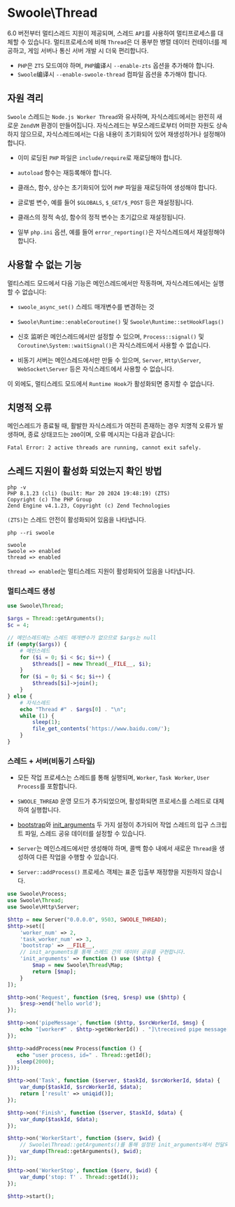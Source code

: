 # Swoole\Thread <!-- {docsify-ignore-all} -->

6.0 버전부터 멀티스레드 지원이 제공되며, 스레드 `API`를 사용하여 멀티프로세스를 대체할 수 있습니다. 멀티프로세스에 비해 `Thread`은 더 풍부한 병렬 데이터 컨테이너를 제공하고, 게임 서버나 통신 서버 개발 시 더욱 편리합니다.



- `PHP`은 `ZTS` 모드여야 하며, `PHP`编译시 `--enable-zts` 옵션을 추가해야 합니다.
- `Swoole`编译시 `--enable-swoole-thread` 컴파일 옵션을 추가해야 합니다.


## 자원 격리

`Swoole` 스레드는 `Node.js Worker Thread`와 유사하며, 자식스레드에서는 완전히 새로운 `ZendVM` 환경이 만들어집니다. 자식스레드는 부모스레드로부터 어떠한 자원도 상속하지 않으므로, 자식스레드에서는 다음 내용이 초기화되어 있어 재생성하거나 설정해야 합니다.



- 이미 로딩된 `PHP` 파일은 `include/require`로 재로딩해야 합니다.

- `autoload` 함수는 재등록해야 합니다.

- 클래스, 함수, 상수는 초기화되어 있어 `PHP` 파일을 재로딩하여 생성해야 합니다.

- 글로벌 변수, 예를 들어 `$GLOBALS`, `$_GET/$_POST` 등은 재설정됩니다.

- 클래스의 정적 속성, 함수의 정적 변수는 초기값으로 재설정됩니다.

- 일부 `php.ini` 옵션, 예를 들어 `error_reporting()`은 자식스레드에서 재설정해야 합니다.


## 사용할 수 없는 기능

멀티스레드 모드에서 다음 기능은 메인스레드에서만 작동하며, 자식스레드에서는 실행할 수 없습니다:



- `swoole_async_set()` 스레드 매개변수를 변경하는 것

- `Swoole\Runtime::enableCoroutine()` 및 `Swoole\Runtime::setHookFlags()`

- 신호 监听은 메인스레드에서만 설정할 수 있으며, `Process::signal()` 및 `Coroutine\System::waitSignal()`은 자식스레드에서 사용할 수 없습니다.
- 비동기 서버는 메인스레드에서만 만들 수 있으며, `Server`, `Http\Server`, `WebSocket\Server` 등은 자식스레드에서 사용할 수 없습니다.

이 외에도, 멀티스레드 모드에서 `Runtime Hook`가 활성화되면 중지할 수 없습니다.


## 치명적 오류
메인스레드가 종료될 때, 활발한 자식스레드가 여전히 존재하는 경우 치명적 오류가 발생하며, 종료 상태코드는 `200`이며, 오류 메시지는 다음과 같습니다:
```
Fatal Error: 2 active threads are running, cannot exit safely.
```


## 스레드 지원이 활성화 되었는지 확인 방법

```shell
php -v
PHP 8.1.23 (cli) (built: Mar 20 2024 19:48:19) (ZTS)
Copyright (c) The PHP Group
Zend Engine v4.1.23, Copyright (c) Zend Technologies
```

`(ZTS)`는 스레드 안전이 활성화되어 있음을 나타냅니다.

```shell
php --ri swoole

swoole
Swoole => enabled
thread => enabled
```

`thread => enabled`는 멀티스레드 지원이 활성화되어 있음을 나타냅니다.


### 멀티스레드 생성
```php
use Swoole\Thread;

$args = Thread::getArguments();
$c = 4;

// 메인스레드에는 스레드 매개변수가 없으므로 $args는 null
if (empty($args)) {
    # 메인스레드
    for ($i = 0; $i < $c; $i++) {
        $threads[] = new Thread(__FILE__, $i);
    }
    for ($i = 0; $i < $c; $i++) {
        $threads[$i]->join();
    }
} else {
    # 자식스레드
    echo "Thread #" . $args[0] . "\n";
    while (1) {
        sleep(1);
        file_get_contents('https://www.baidu.com/');
    }
}
```




### 스레드 + 서버(비동기 스타일)

- 모든 작업 프로세스는 스레드를 통해 실행되며, `Worker`, `Task Worker`, `User Process`를 포함합니다.

- `SWOOLE_THREAD` 운영 모드가 추가되었으며, 활성화되면 프로세스를 스레드로 대체하여 실행합니다.

- [bootstrap](/server/setting?id=bootstrap)와 [init_arguments](/server/setting?id=init_arguments) 두 가지 설정이 추가되어 작업 스레드의 입구 스크립트 파일, 스레드 공유 데이터를 설정할 수 있습니다.
- `Server`는 메인스레드에서만 생성해야 하며, 콜백 함수 내에서 새로운 `Thread`을 생성하여 다른 작업을 수행할 수 있습니다.
- `Server::addProcess()` 프로세스 객체는 표준 입출부 재정향을 지원하지 않습니다.

```php
use Swoole\Process;
use Swoole\Thread;
use Swoole\Http\Server;

$http = new Server("0.0.0.0", 9503, SWOOLE_THREAD);
$http->set([
    'worker_num' => 2,
    'task_worker_num' => 3,
    'bootstrap' => __FILE__,
    // init_arguments를 통해 스레드 간의 데이터 공유를 구현합니다.
    'init_arguments' => function () use ($http) {
        $map = new Swoole\Thread\Map;
        return [$map];
    }
]);

$http->on('Request', function ($req, $resp) use ($http) {
    $resp->end('hello world');
});

$http->on('pipeMessage', function ($http, $srcWorkerId, $msg) {
    echo "[worker#" . $http->getWorkerId() . "]\treceived pipe message[$msg] from " . $srcWorkerId . "\n";
});

$http->addProcess(new Process(function () {
   echo "user process, id=" . Thread::getId();
   sleep(2000);
}));

$http->on('Task', function ($server, $taskId, $srcWorkerId, $data) {
    var_dump($taskId, $srcWorkerId, $data);
    return ['result' => uniqid()];
});

$http->on('Finish', function ($server, $taskId, $data) {
    var_dump($taskId, $data);
});

$http->on('WorkerStart', function ($serv, $wid) {
    // Swoole\Thread::getArguments()를 통해 설정된 init_arguments에서 전달되는 공유 데이터를 가져옵니다.
    var_dump(Thread::getArguments(), $wid);
});

$http->on('WorkerStop', function ($serv, $wid) {
    var_dump('stop: T' . Thread::getId());
});

$http->start();
```
